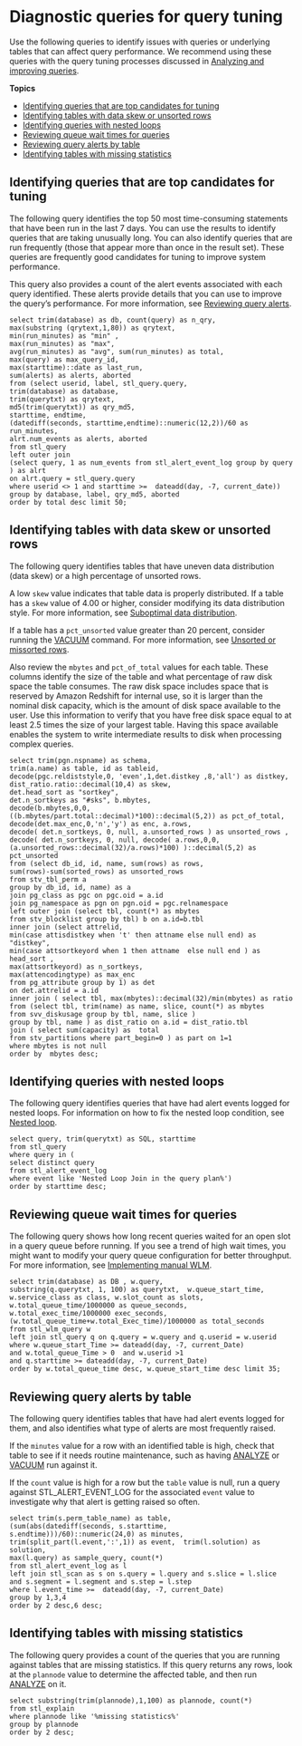 # Diagnostic queries for query tuning<a name="diagnostic-queries-for-query-tuning"></a>

Use the following queries to identify issues with queries or underlying tables that can affect query performance\. We recommend using these queries with the query tuning processes discussed in [Analyzing and improving queries](c-query-tuning.md)\.

**Topics**
+ [Identifying queries that are top candidates for tuning](#identify-queries-that-are-top-candidates-for-tuning)
+ [Identifying tables with data skew or unsorted rows](#identify-tables-with-data-skew-or-unsorted-rows)
+ [Identifying queries with nested loops](#identify-queries-with-nested-loops)
+ [Reviewing queue wait times for queries](#review-queue-wait-times-for-queries)
+ [Reviewing query alerts by table](#review-query-alerts-by-table)
+ [Identifying tables with missing statistics](#identify-tables-with-missing-statistics)

## Identifying queries that are top candidates for tuning<a name="identify-queries-that-are-top-candidates-for-tuning"></a>

The following query identifies the top 50 most time\-consuming statements that have been run in the last 7 days\. You can use the results to identify queries that are taking unusually long\. You can also identify queries that are run frequently \(those that appear more than once in the result set\)\. These queries are frequently good candidates for tuning to improve system performance\.

This query also provides a count of the alert events associated with each query identified\. These alerts provide details that you can use to improve the query’s performance\. For more information, see [Reviewing query alerts](c-reviewing-query-alerts.md)\.

```
select trim(database) as db, count(query) as n_qry, 
max(substring (qrytext,1,80)) as qrytext, 
min(run_minutes) as "min" , 
max(run_minutes) as "max", 
avg(run_minutes) as "avg", sum(run_minutes) as total,  
max(query) as max_query_id, 
max(starttime)::date as last_run, 
sum(alerts) as alerts, aborted
from (select userid, label, stl_query.query, 
trim(database) as database, 
trim(querytxt) as qrytext, 
md5(trim(querytxt)) as qry_md5, 
starttime, endtime, 
(datediff(seconds, starttime,endtime)::numeric(12,2))/60 as run_minutes,     
alrt.num_events as alerts, aborted 
from stl_query 
left outer join 
(select query, 1 as num_events from stl_alert_event_log group by query ) as alrt 
on alrt.query = stl_query.query
where userid <> 1 and starttime >=  dateadd(day, -7, current_date)) 
group by database, label, qry_md5, aborted
order by total desc limit 50;
```

## Identifying tables with data skew or unsorted rows<a name="identify-tables-with-data-skew-or-unsorted-rows"></a>

The following query identifies tables that have uneven data distribution \(data skew\) or a high percentage of unsorted rows\.

A low `skew` value indicates that table data is properly distributed\. If a table has a `skew` value of 4\.00 or higher, consider modifying its data distribution style\. For more information, see [Suboptimal data distribution](query-performance-improvement-opportunities.md#suboptimal-data-distribution)\.

If a table has a `pct_unsorted` value greater than 20 percent, consider running the [VACUUM](r_VACUUM_command.md) command\. For more information, see [Unsorted or missorted rows](query-performance-improvement-opportunities.md#unsorted-or-mis-sorted-rows)\.

Also review the `mbytes` and `pct_of_total` values for each table\. These columns identify the size of the table and what percentage of raw disk space the table consumes\. The raw disk space includes space that is reserved by Amazon Redshift for internal use, so it is larger than the nominal disk capacity, which is the amount of disk space available to the user\. Use this information to verify that you have free disk space equal to at least 2\.5 times the size of your largest table\. Having this space available enables the system to write intermediate results to disk when processing complex queries\. 

```
select trim(pgn.nspname) as schema, 
trim(a.name) as table, id as tableid, 
decode(pgc.reldiststyle,0, 'even',1,det.distkey ,8,'all') as distkey, dist_ratio.ratio::decimal(10,4) as skew, 
det.head_sort as "sortkey", 
det.n_sortkeys as "#sks", b.mbytes,  
decode(b.mbytes,0,0,((b.mbytes/part.total::decimal)*100)::decimal(5,2)) as pct_of_total, 
decode(det.max_enc,0,'n','y') as enc, a.rows, 
decode( det.n_sortkeys, 0, null, a.unsorted_rows ) as unsorted_rows , 
decode( det.n_sortkeys, 0, null, decode( a.rows,0,0, (a.unsorted_rows::decimal(32)/a.rows)*100) )::decimal(5,2) as pct_unsorted 
from (select db_id, id, name, sum(rows) as rows, 
sum(rows)-sum(sorted_rows) as unsorted_rows 
from stv_tbl_perm a 
group by db_id, id, name) as a 
join pg_class as pgc on pgc.oid = a.id
join pg_namespace as pgn on pgn.oid = pgc.relnamespace
left outer join (select tbl, count(*) as mbytes 
from stv_blocklist group by tbl) b on a.id=b.tbl
inner join (select attrelid, 
min(case attisdistkey when 't' then attname else null end) as "distkey",
min(case attsortkeyord when 1 then attname  else null end ) as head_sort , 
max(attsortkeyord) as n_sortkeys, 
max(attencodingtype) as max_enc 
from pg_attribute group by 1) as det 
on det.attrelid = a.id
inner join ( select tbl, max(mbytes)::decimal(32)/min(mbytes) as ratio 
from (select tbl, trim(name) as name, slice, count(*) as mbytes
from svv_diskusage group by tbl, name, slice ) 
group by tbl, name ) as dist_ratio on a.id = dist_ratio.tbl
join ( select sum(capacity) as  total
from stv_partitions where part_begin=0 ) as part on 1=1
where mbytes is not null 
order by  mbytes desc;
```

## Identifying queries with nested loops<a name="identify-queries-with-nested-loops"></a>

The following query identifies queries that have had alert events logged for nested loops\. For information on how to fix the nested loop condition, see [Nested loop](query-performance-improvement-opportunities.md#nested-loop)\.

```
select query, trim(querytxt) as SQL, starttime 
from stl_query 
where query in (
select distinct query 
from stl_alert_event_log 
where event like 'Nested Loop Join in the query plan%') 
order by starttime desc;
```

## Reviewing queue wait times for queries<a name="review-queue-wait-times-for-queries"></a>

The following query shows how long recent queries waited for an open slot in a query queue before running\. If you see a trend of high wait times, you might want to modify your query queue configuration for better throughput\. For more information, see [Implementing manual WLM](cm-c-defining-query-queues.md)\.

```
select trim(database) as DB , w.query, 
substring(q.querytxt, 1, 100) as querytxt,  w.queue_start_time, 
w.service_class as class, w.slot_count as slots, 
w.total_queue_time/1000000 as queue_seconds, 
w.total_exec_time/1000000 exec_seconds, (w.total_queue_time+w.total_Exec_time)/1000000 as total_seconds 
from stl_wlm_query w 
left join stl_query q on q.query = w.query and q.userid = w.userid 
where w.queue_start_Time >= dateadd(day, -7, current_Date) 
and w.total_queue_Time > 0  and w.userid >1   
and q.starttime >= dateadd(day, -7, current_Date) 
order by w.total_queue_time desc, w.queue_start_time desc limit 35;
```

## Reviewing query alerts by table<a name="review-query-alerts-by-table"></a>

The following query identifies tables that have had alert events logged for them, and also identifies what type of alerts are most frequently raised\.

If the `minutes` value for a row with an identified table is high, check that table to see if it needs routine maintenance, such as having [ANALYZE](r_ANALYZE.md) or [VACUUM](r_VACUUM_command.md) run against it\.

If the `count` value is high for a row but the `table` value is null, run a query against STL\_ALERT\_EVENT\_LOG for the associated `event` value to investigate why that alert is getting raised so often\.

```
select trim(s.perm_table_name) as table, 
(sum(abs(datediff(seconds, s.starttime, s.endtime)))/60)::numeric(24,0) as minutes, trim(split_part(l.event,':',1)) as event,  trim(l.solution) as solution, 
max(l.query) as sample_query, count(*) 
from stl_alert_event_log as l 
left join stl_scan as s on s.query = l.query and s.slice = l.slice 
and s.segment = l.segment and s.step = l.step
where l.event_time >=  dateadd(day, -7, current_Date) 
group by 1,3,4 
order by 2 desc,6 desc;
```

## Identifying tables with missing statistics<a name="identify-tables-with-missing-statistics"></a>

The following query provides a count of the queries that you are running against tables that are missing statistics\. If this query returns any rows, look at the `plannode` value to determine the affected table, and then run [ANALYZE](r_ANALYZE.md) on it\.

```
select substring(trim(plannode),1,100) as plannode, count(*) 
from stl_explain 
where plannode like '%missing statistics%' 
group by plannode 
order by 2 desc;
```
